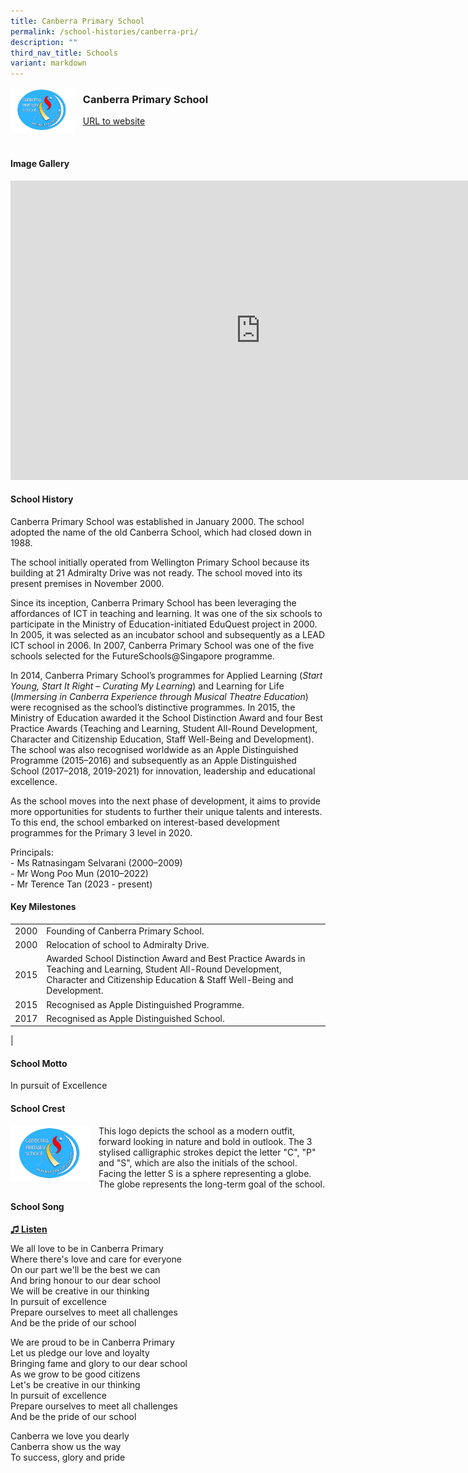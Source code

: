 ```yaml
---
title: Canberra Primary School
permalink: /school-histories/canberra-pri/
description: ""
third_nav_title: Schools
variant: markdown
---
```

<img align="left" style="width:20%;margin-right:15px;" src="/images/canberrapri1.png">

### **Canberra Primary School**
[URL to website](https://canberrapri.moe.edu.sg/)

<br clear="left">

#### **Image Gallery**
<iframe src="https://docs.google.com/presentation/d/e/2PACX-1vTw486_rWQGr68ucfC7TAzalGGk7JaVyNkzYhppuQ_gbHyNNMmDbEpvIu5MQQhJU01SZJy8WSZMS7Bi/embed?start=false&amp;loop=true&amp;delayms=5000" frameborder="0" width="800" height="479" allowfullscreen="true"></iframe>


#### **School History**
Canberra Primary School was established in January 2000. The school adopted the name of the old Canberra School, which had closed down in 1988.&nbsp;  
  
The school initially operated from Wellington Primary School because its building at 21 Admiralty Drive was not ready. The school moved into its present premises in November 2000.&nbsp;  
  
Since its inception, Canberra Primary School has been leveraging the affordances of ICT in teaching and learning. It was one of the six schools to participate in the Ministry of Education-initiated EduQuest project in 2000. In 2005, it was selected as an incubator school and subsequently as a LEAD ICT school in 2006. In 2007, Canberra Primary School was one of the five schools selected for the FutureSchools@Singapore programme.&nbsp;&nbsp;  
  
In 2014, Canberra Primary School’s programmes for Applied Learning (_Start Young, Start It Right – Curating My Learning_) and Learning for Life (_Immersing in Canberra Experience through Musical Theatre Education_) were recognised as the school’s distinctive programmes. In 2015, the Ministry of Education awarded it the School Distinction Award and four Best Practice Awards (Teaching and Learning, Student All-Round Development, Character and Citizenship Education, Staff Well-Being and Development). The school was also recognised worldwide as an Apple Distinguished Programme (2015–2016) and subsequently as an Apple Distinguished School (2017–2018, 2019-2021) for innovation, leadership and educational excellence.

As the school moves into the next phase of development, it aims to provide more opportunities for students to further their unique talents and interests. To this end, the school embarked on interest-based development programmes for the Primary 3 level in 2020.

Principals:<br>
\- Ms Ratnasingam Selvarani (2000–2009)<br>
\- Mr Wong Poo Mun (2010–2022)<br>
\- Mr Terence Tan (2023 - present)

#### **Key Milestones**

|  |  |
|:---:|---|
| 2000 | Founding of Canberra Primary School. |
| 2000 | Relocation of school to Admiralty Drive. |
| 2015 | Awarded School Distinction Award and Best Practice Awards in Teaching and Learning, Student All-Round Development, Character and Citizenship Education &amp; Staff Well-Being and Development. |
| 2015 | Recognised as Apple Distinguished Programme. |
| 2017 | Recognised as Apple Distinguished School. |
|

#### **School Motto**
In pursuit of Excellence

#### **School Crest**
<img align="left" style="width:25%;margin-right:15px;" src="/images/canberrapri1.png">

This logo depicts the school as a modern outfit, forward looking in nature and bold in outlook. The 3 stylised calligraphic strokes depict the letter "C", "P" and "S", which are also the initials of the school. Facing the letter S is a sphere representing a globe. The globe represents the long-term goal of the school.

#### **School Song**
<a target="\_blank" href="https://drive.google.com/file/d/1_7v1UuBUGLzTqJ2-91n2yTJBVPv-7ETL/view?usp=share_link">**♫ Listen**</a>

We all love to be in Canberra Primary<br>
Where there's love and care for everyone<br>
On our part we'll be the best we can<br>
And bring honour to our dear school<br>
We will be creative in our thinking<br>
In pursuit of excellence<br>
Prepare ourselves to meet all challenges<br>
And be the pride of our school

We are proud to be in Canberra Primary<br>
Let us pledge our love and loyalty<br>
Bringing fame and glory to our dear school<br>
As we grow to be good citizens<br>
Let's be creative in our thinking<br>
In pursuit of excellence<br>
Prepare ourselves to meet all challenges<br>
And be the pride of our school

Canberra we love you dearly<br>
Canberra show us the way<br>
To success, glory and pride